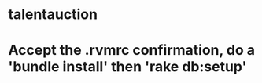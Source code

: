 talentauction
=============

# Accept the .rvmrc confirmation, do a 'bundle install' then 'rake db:setup'